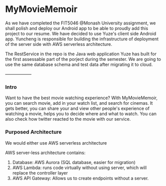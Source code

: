 # MyMovieMemoir
As we have completed the FIT5046 @Monash University assignment, we shall polish and deploy our Android app to be able to proudly add this project to our resume.
We have decided to use Yuze's client side Android app. Yuncheng is responsible for building the infrastructure of deployment of the server side with AWS serverless 
architecture.

The RestService in the repo is the Java web application Yuze has built for the first assessable part of the porject during the semester.
We are going to use the same database schema and test data after migrating it to cloud.

——————

### Intro

Want to have the best movie watching experience? With MyMovieMemoir, you can search movie, add in your watch list, and search for cinemas.
It gets better, you can share your and view other people's experience of watching a movie, helps you to decide where and what to watch.
You can also check how twitter reacted to the movie with our service.

### Purposed Architecture
We would either use AWS serverless architecture

AWS server-less architecture contains:

1. Database: AWS Aurora (SQL database, easier for migration)
2. AWS Lambda: runs code virtually without using server, which will replace the controller layer
3. AWS API Gateway: Allows us to create endpoints without a server.
